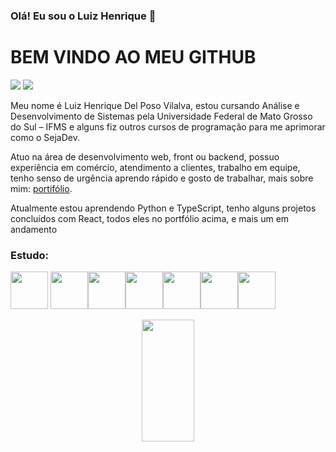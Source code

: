 ### Olá! Eu sou o Luiz Henrique 👋

# BEM VINDO AO MEU GITHUB
<div>
  <a href="https://www.linkedin.com/in/luiz-henrique-delposovilalva/"><img src="https://img.shields.io/badge/-LinkedIn-%230077B5?style=for-the-badge&logo=linkedin&logoColor=white" target="_blank"></a>
  <a href = "mailto:luizgarciaevilalva@gmail.com"> <img src="https://img.shields.io/badge/-Gmail-%23333?style=for-the-badge&logo=gmail&logoColor=white" target="_blank"></a>
</div>

<p>Meu nome é Luiz Henrique Del Poso Vilalva, estou cursando Análise e Desenvolvimento de Sistemas pela Universidade Federal de Mato Grosso do Sul – IFMS e alguns fiz outros cursos de programação para me aprimorar como o SejaDev.

Atuo na área de desenvolvimento web, front ou backend, possuo experiência em comércio, atendimento a clientes, trabalho em equipe, tenho senso de urgência 
aprendo rápido e gosto de trabalhar, mais sobre mim: <a href="https://meu-portfolio-lilac.vercel.app/" target="_blank">portifólio</a>.

Atualmente estou aprendendo Python e TypeScript, tenho alguns projetos concluídos com React, todos eles no portfólio acima, e mais um em andamento
</p>


### Estudo:

<img src="https://cdn.jsdelivr.net/gh/devicons/devicon/icons/react/react-original.svg" width="60px" height="60px"/> <img src="https://cdn.jsdelivr.net/gh/devicons/devicon/icons/javascript/javascript-original.svg" width="60px" height="60px"/><img src="https://cdn.jsdelivr.net/gh/devicons/devicon/icons/python/python-original.svg" width="60px" height="60px"/><img src="https://cdn.jsdelivr.net/gh/devicons/devicon/icons/nodejs/nodejs-original-wordmark.svg" width="60px" height="60px"/><img src="https://cdn.jsdelivr.net/gh/devicons/devicon/icons/html5/html5-original-wordmark.svg"  width="60px" height="60px"/><img src="https://cdn.jsdelivr.net/gh/devicons/devicon/icons/css3/css3-original-wordmark.svg"  width="60px" height="60px"/><img src="https://cdn.jsdelivr.net/gh/devicons/devicon/icons/typescript/typescript-original.svg" width="60px" height="60px"/>

<div align="center">  
  <img width="41%" height="195px" src="https://github-readme-stats.vercel.app/api/top-langs/?username=LuizHenriqueDelPosoVilalva&layout=compact&hide_border=true&title_color=ff91a4&text_color=ff91a4&bg_color=0d1117" />
</div>





